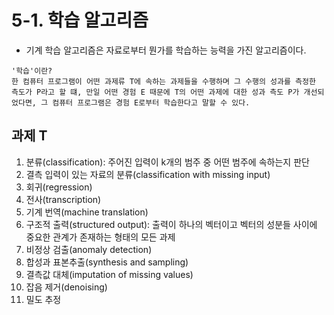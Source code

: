 # 5-1. 학습 알고리즘

* 기계 학습 알고리즘은 자료로부터 뭔가를 학습하는 능력을 가진 알고리즘이다.

```
'학습'이란?
한 컴퓨터 프로그램이 어떤 과제류 T에 속하는 과제들을 수행하며 그 수행의 성과를 측정한 측도가 P라고 할 떄, 만일 어떤 경험 E 때문에 T의 어떤 과제에 대한 성과 측도 P가 개선되었다면, 그 컴퓨터 프로그램은 경험 E로부터 학습한다고 말할 수 있다.
```

## 과제 T

1. 분류(classification): 주어진 입력이 k개의 범주 중 어떤 범주에 속하는지 판단
2. 결측 입력이 있는 자료의 분류(classification with missing input)
3. 회귀(regression)
4. 전사(transcription)
5. 기계 번역(machine translation)
6. 구조적 출력(structured output): 출력이 하나의 벡터이고 벡터의 성분들 사이에 중요한 관계가 존재하는 형태의 모든 과제
7. 비정상 검출(anomaly detection)
8. 합성과 표본추출(synthesis and sampling)
9. 결측값 대체(imputation of missing values)
10. 잡음 제거(denoising)
11. 밀도 추정
